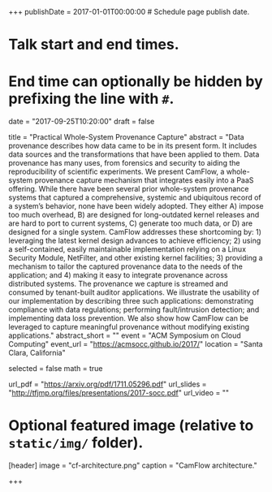 +++
publishDate = 2017-01-01T00:00:00  # Schedule page publish date.

# Talk start and end times.
#   End time can optionally be hidden by prefixing the line with `#`.
date = "2017-09-25T10:20:00"
draft = false

title = "Practical Whole-System Provenance Capture"
abstract = "Data provenance describes how data came to be in its present form. It includes data sources and the transformations that have been applied to them. Data provenance has many uses, from forensics and security to aiding the reproducibility of scientific experiments. We present CamFlow, a whole-system provenance capture mechanism that integrates easily into a PaaS offering. While there have been several prior whole-system provenance systems that captured a comprehensive, systemic and ubiquitous record of a system’s behavior, none have been widely adopted. They either A) impose too much overhead, B) are designed for long-outdated kernel releases and are hard to port to current systems, C) generate too much data, or D) are designed for a single system. CamFlow addresses these shortcoming by: 1) leveraging the latest kernel design advances to achieve efficiency; 2) using a self-contained, easily maintainable implementation relying on a Linux Security Module, NetFilter, and other existing kernel facilities; 3) providing a mechanism to tailor the captured provenance data to the needs of the application; and 4) making it easy to integrate provenance across distributed systems. The provenance we capture is streamed and consumed by tenant-built auditor applications. We illustrate the usability of our implementation by describing three such applications: demonstrating compliance with data regulations; performing fault/intrusion detection; and implementing data loss prevention. We also show how CamFlow can be leveraged to capture meaningful provenance without modifying existing applications."
abstract_short = ""
event = "ACM Symposium on Cloud Computing"
event_url = "https://acmsocc.github.io/2017/"
location = "Santa Clara, California"

selected = false
math = true

url_pdf = "https://arxiv.org/pdf/1711.05296.pdf"
url_slides = "http://tfjmp.org/files/presentations/2017-socc.pdf"
url_video = ""

# Optional featured image (relative to `static/img/` folder).
[header]
image = "cf-architecture.png"
caption = "CamFlow architecture."

+++
